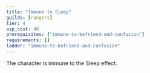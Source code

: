 ```yaml
---
title: "Immune to Sleep"
guilds: [rangers]
tier: 4
osp_cost: 40
prerequisites: ["immune-to-befriend-and-confusion"]
requirements: []
ladder: "immune-to-befriend-and-confusion"
---
```

The character is immune to the Sleep effect.